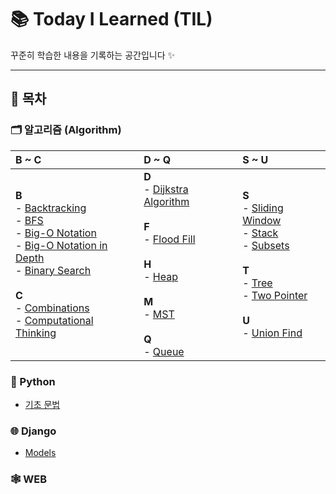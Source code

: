 # 📚 Today I Learned (TIL)

꾸준히 학습한 내용을 기록하는 공간입니다 ✨

---

## 📌 목차
### 🗂️ 알고리즘 (Algorithm)

| B ~ C | D ~ Q | S ~ U |
| :--- | :--- | :--- |
| **B**<br>  - [Backtracking](Algorithm/Backtracking&Tree.md)<br>  - [BFS](Algorithm/bfs_(feat_flood_fill).md)<br>  - [Big-O Notation](Algorithm/Big-O_notation.md)<br>    - [Big-O Notation in Depth](Algorithm/Big-O_notation_in_depth.md)<br>  - [Binary Search](Algorithm/binary_search.md)<br><br>**C**<br>  - [Combinations](Algorithm/Subsets&Combinations.md)<br>  - [Computational Thinking](Algorithm/Computational_thinking.md) | **D**<br>  - [Dijkstra Algorithm](Algorithm/MST_Dijkstra.md)<br><br>**F**<br>  - [Flood Fill](Algorithm/bfs_(feat_flood_fill).md)<br><br>**H**<br>  - [Heap](Algorithm/Heap.md)<br><br>**M**<br>  - [MST](Algorithm/MST_Dijkstra.md)<br><br>**Q**<br>  - [Queue](Algorithm/Queue.md) | **S**<br>  - [Sliding Window](Algorithm/Two_pointer_Algorithm_and_Window_Sliding.md)<br>  - [Stack](Algorithm/Stack.md)<br>  - [Subsets](Algorithm/Subsets&Combinations.md)<br><br>**T**<br>  - [Tree](Algorithm/Backtracking&Tree.md)<br>  - [Two Pointer](Algorithm/Two_pointer_Algorithm_and_Window_Sliding.md)<br><br>**U**<br>  - [Union Find](Algorithm/Union_find.md) |
### 🐍 Python

-   [기초 문법](Python/Basic_Syntax.md)

### 🌐 Django

-   [Models](Django/Models.md)

### 🕸️ WEB
